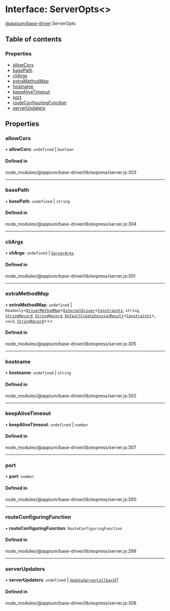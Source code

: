 # Interface: ServerOpts<\>

[@appium/base-driver](../modules/appium_base_driver.md).ServerOpts

## Table of contents

### Properties

- [allowCors](appium_base_driver.ServerOpts.md#allowcors)
- [basePath](appium_base_driver.ServerOpts.md#basepath)
- [cliArgs](appium_base_driver.ServerOpts.md#cliargs)
- [extraMethodMap](appium_base_driver.ServerOpts.md#extramethodmap)
- [hostname](appium_base_driver.ServerOpts.md#hostname)
- [keepAliveTimeout](appium_base_driver.ServerOpts.md#keepalivetimeout)
- [port](appium_base_driver.ServerOpts.md#port)
- [routeConfiguringFunction](appium_base_driver.ServerOpts.md#routeconfiguringfunction)
- [serverUpdaters](appium_base_driver.ServerOpts.md#serverupdaters)

## Properties

### allowCors

• **allowCors**: `undefined` \| `boolean`

#### Defined in

node_modules/@appium/base-driver/lib/express/server.js:303

___

### basePath

• **basePath**: `undefined` \| `string`

#### Defined in

node_modules/@appium/base-driver/lib/express/server.js:304

___

### cliArgs

• **cliArgs**: `undefined` \| [`ServerArgs`](../modules/appium_types.md#serverargs)

#### Defined in

node_modules/@appium/base-driver/lib/express/server.js:301

___

### extraMethodMap

• **extraMethodMap**: `undefined` \| `Readonly`<[`DriverMethodMap`](appium_types.DriverMethodMap.md)<[`ExternalDriver`](appium_types.ExternalDriver.md)<[`Constraints`](../modules/appium_types.md#constraints), `string`, [`StringRecord`](../modules/appium_types.md#stringrecord), [`StringRecord`](../modules/appium_types.md#stringrecord), [`DefaultCreateSessionResult`](../modules/appium_types.md#defaultcreatesessionresult)<[`Constraints`](../modules/appium_types.md#constraints)\>, `void`, [`StringRecord`](../modules/appium_types.md#stringrecord)\>\>\>

#### Defined in

node_modules/@appium/base-driver/lib/express/server.js:305

___

### hostname

• **hostname**: `undefined` \| `string`

#### Defined in

node_modules/@appium/base-driver/lib/express/server.js:302

___

### keepAliveTimeout

• **keepAliveTimeout**: `undefined` \| `number`

#### Defined in

node_modules/@appium/base-driver/lib/express/server.js:307

___

### port

• **port**: `number`

#### Defined in

node_modules/@appium/base-driver/lib/express/server.js:300

___

### routeConfiguringFunction

• **routeConfiguringFunction**: `RouteConfiguringFunction`

#### Defined in

node_modules/@appium/base-driver/lib/express/server.js:299

___

### serverUpdaters

• **serverUpdaters**: `undefined` \| [`UpdateServerCallback`](../modules/appium_types.md#updateservercallback)[]

#### Defined in

node_modules/@appium/base-driver/lib/express/server.js:306
